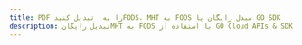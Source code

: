 ---title: PDF را به  تبدیل کنیدFODS، MHT به FODS مبدل رایگان یا GO SDKdescription: تبدیل رایگانMHT به FODS با استفاده از GO Cloud APIs & SDK همچنین اسناد PDF را در Cloud ایجاد، ویرایش و رندر کنید.---